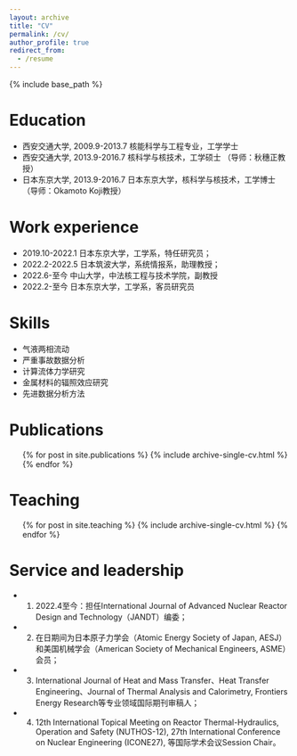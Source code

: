 ```yaml
---
layout: archive
title: "CV"
permalink: /cv/
author_profile: true
redirect_from:
  - /resume
---
```


{% include base_path %}

Education
======
* 西安交通大学, 2009.9-2013.7 核能科学与工程专业，工学学士
* 西安交通大学, 2013.9-2016.7 核科学与核技术，工学硕士 （导师：秋穗正教授）
* 日本东京大学, 2013.9-2016.7 日本东京大学，核科学与核技术，工学博士 （导师：Okamoto Koji教授）

Work experience
======
* 2019.10-2022.1 日本东京大学，工学系，特任研究员；
* 2022.2-2022.5  日本筑波大学，系统情报系，助理教授；
* 2022.6-至今   中山大学，中法核工程与技术学院，副教授
* 2022.2-至今   日本东京大学，工学系，客员研究员

Skills
======
* 气液两相流动
* 严重事故数据分析
* 计算流体力学研究
* 金属材料的辐照效应研究
* 先进数据分析方法

Publications
======
  <ul>{% for post in site.publications %}
    {% include archive-single-cv.html %}
  {% endfor %}</ul>
  
<!-- Talks
======
  <ul>{% for post in site.talks %}
    {% include archive-single-talk-cv.html %}
  {% endfor %}</ul> -->
  
Teaching
======
  <ul>{% for post in site.teaching %}
    {% include archive-single-cv.html %}
  {% endfor %}</ul>
  
Service and leadership
======
* 1. 2022.4至今：担任International Journal of Advanced Nuclear Reactor Design and Technology（JANDT）编委；
* 2. 在日期间为日本原子力学会（Atomic Energy Society of Japan, AESJ）和美国机械学会（American Society of Mechanical Engineers, ASME）会员；
* 3. International Journal of Heat and Mass Transfer、Heat Transfer Engineering、Journal of Thermal Analysis and Calorimetry, Frontiers Energy Research等专业领域国际期刊审稿人；
* 4. 12th International Topical Meeting on Reactor Thermal-Hydraulics, Operation and Safety (NUTHOS-12), 27th International Conference on Nuclear Engineering (ICONE27), 
等国际学术会议Session Chair。
